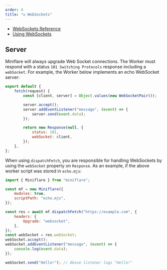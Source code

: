 ```yaml
---
order: 4
title: "✉️ WebSockets"
---
```


- [WebSockets Reference](/workers/runtime-apis/websockets)
- [Using WebSockets](/workers/examples/websockets/)

## Server

Miniflare will always upgrade Web Socket connections. The Worker must respond
with a status `101 Switching Protocols` response including a `webSocket`. For
example, the Worker below implements an echo WebSocket server:

```js
export default {
	fetch(request) {
		const [client, server] = Object.values(new WebSocketPair());

		server.accept();
		server.addEventListener("message", (event) => {
			server.send(event.data);
		});

		return new Response(null, {
			status: 101,
			webSocket: client,
		});
	},
};
```

When using `dispatchFetch`, you are responsible for handling WebSockets by using
the `webSocket` property on `Response`. As an example, if the above worker
script was stored in `echo.mjs`:

```js {13-17}
import { Miniflare } from "miniflare";

const mf = new Miniflare({
	modules: true,
	scriptPath: "echo.mjs",
});

const res = await mf.dispatchFetch("https://example.com", {
	headers: {
		Upgrade: "websocket",
	},
});
const webSocket = res.webSocket;
webSocket.accept();
webSocket.addEventListener("message", (event) => {
	console.log(event.data);
});

webSocket.send("Hello!"); // Above listener logs "Hello!"
```
